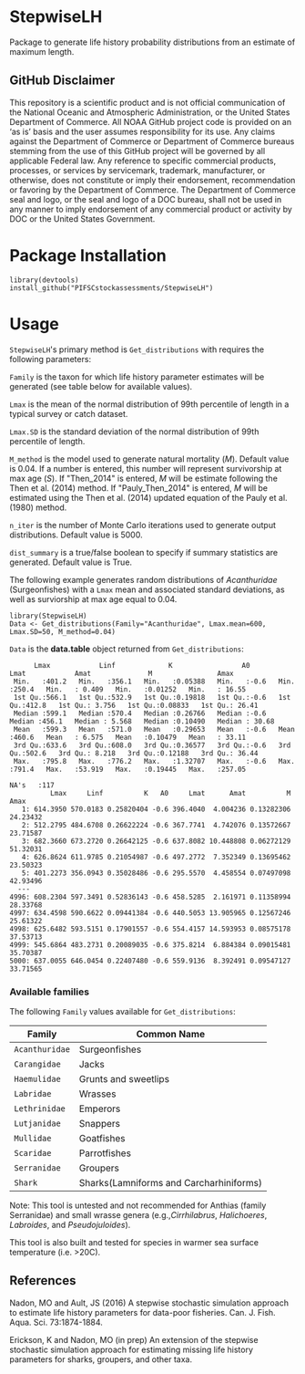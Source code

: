 # StepwiseLH
Package to generate life history probability distributions from an estimate of maximum length.

## GitHub Disclaimer
This repository is a scientific product and is not official communication of the National Oceanic and Atmospheric Administration, or the United States Department of Commerce. All NOAA GitHub project code is provided on an ‘as is’ basis and the user assumes responsibility for its use. Any claims against the Department of Commerce or Department of Commerce bureaus stemming from the use of this GitHub project will be governed by all applicable Federal law. Any reference to specific commercial products, processes, or services by servicemark, trademark, manufacturer, or otherwise, does not constitute or imply their endorsement, recommendation or favoring by the Department of Commerce. The Department of Commerce seal and logo, or the seal and logo of a DOC bureau, shall not be used in any manner to imply endorsement of any commercial product or activity by DOC or the United States Government.

# Package Installation

```
library(devtools)
install_github("PIFSCstockassessments/StepwiseLH")
```

# Usage

`StepwiseLH`'s primary method is `Get_distributions` with requires the following parameters:

  `Family` is the taxon for which life history parameter estimates will be generated (see table below for available values).

  `Lmax` is the mean of the normal distribution of 99th percentile of length in a typical survey or catch dataset.

  `Lmax.SD` is the standard deviation of the normal distribution of 99th percentile of length.

  `M_method` is the model used to generate natural mortality (*M*). Default value is 0.04. If a number is entered, this number will represent survivorship at max age (*S*). If "Then_2014" is entered, *M* will be estimate following
   the Then et al. (2014) method. If "Pauly_Then_2014" is entered, *M* will be estimated using the Then et al. (2014) updated equation of the Pauly et al. (1980) method.

  `n_iter` is the number of Monte Carlo iterations used to generate output distributions. Default value is 5000.

  `dist_summary` is a true/false boolean to specify if summary statistics are generated. Default value is True.

The following example generates random distributions of _Acanthuridae_ (Surgeonfishes) with a `Lmax` mean and associated standard deviations, as well as surviorship at max age equal to 0.04.
```
library(StepwiseLH)
Data <- Get_distributions(Family="Acanthuridae", Lmax.mean=600, Lmax.SD=50, M_method=0.04)
```
`Data` is the **data.table** object returned from `Get_distributions`:
```
      Lmax            Linf             K                 A0            Lmat            Amat              M                Amax       
 Min.   :401.2   Min.   :356.1   Min.   :0.05388   Min.   :-0.6   Min.   :250.4   Min.   : 0.409   Min.   :0.01252   Min.   : 16.55  
 1st Qu.:566.1   1st Qu.:532.9   1st Qu.:0.19818   1st Qu.:-0.6   1st Qu.:412.8   1st Qu.: 3.756   1st Qu.:0.08833   1st Qu.: 26.41  
 Median :599.1   Median :570.4   Median :0.26766   Median :-0.6   Median :456.1   Median : 5.568   Median :0.10490   Median : 30.68  
 Mean   :599.3   Mean   :571.0   Mean   :0.29653   Mean   :-0.6   Mean   :460.6   Mean   : 6.575   Mean   :0.10479   Mean   : 33.11  
 3rd Qu.:633.6   3rd Qu.:608.0   3rd Qu.:0.36577   3rd Qu.:-0.6   3rd Qu.:502.6   3rd Qu.: 8.218   3rd Qu.:0.12188   3rd Qu.: 36.44  
 Max.   :795.8   Max.   :776.2   Max.   :1.32707   Max.   :-0.6   Max.   :791.4   Max.   :53.919   Max.   :0.19445   Max.   :257.05  
                                                                                  NA's   :117                                        
          Lmax     Linf          K   A0     Lmat      Amat          M     Amax
   1: 614.3950 570.0183 0.25820404 -0.6 396.4040  4.004236 0.13282306 24.23432
   2: 512.2795 484.6708 0.26622224 -0.6 367.7741  4.742076 0.13572667 23.71587
   3: 682.3660 673.2720 0.26642125 -0.6 637.8082 10.448808 0.06272129 51.32031
   4: 626.8624 611.9785 0.21054987 -0.6 497.2772  7.352349 0.13695462 23.50323
   5: 401.2273 356.0943 0.35028486 -0.6 295.5570  4.458554 0.07497098 42.93496
  ---                                                                         
4996: 608.2304 597.3491 0.52836143 -0.6 458.5285  2.161971 0.11358994 28.33768
4997: 634.4598 590.6622 0.09441384 -0.6 440.5053 13.905965 0.12567246 25.61322
4998: 625.6482 593.5151 0.17901557 -0.6 554.4157 14.593953 0.08575178 37.53713
4999: 545.6864 483.2731 0.20089035 -0.6 375.8214  6.884384 0.09015481 35.70387
5000: 637.0055 646.0454 0.22407480 -0.6 559.9136  8.392491 0.09547127 33.71565
```

### Available families

The following `Family` values available for `Get_distributions`:


| Family             | Common Name                            |
| ------------------ | ---------------------------------------|
| `Acanthuridae`     | Surgeonfishes                          |
| `Carangidae`       | Jacks                                  |
| `Haemulidae`       | Grunts and sweetlips                   |
| `Labridae`         | Wrasses                                |
| `Lethrinidae`      | Emperors                               |
| `Lutjanidae`       | Snappers                               |
| `Mullidae`         | Goatfishes                             |
| `Scaridae`         | Parrotfishes                           |
| `Serranidae`       | Groupers                               |
| `Shark`            | Sharks(Lamniforms and Carcharhiniforms)|

Note: This tool is untested and not recommended for Anthias (family Serranidae) and small wrasse genera (e.g.,*Cirrhilabrus*, *Halichoeres*, *Labroides*, and *Pseudojuloides*).

This tool is also built and tested for species in warmer sea surface temperature (i.e. >20C).


## References 
Nadon, MO and Ault, JS (2016) A stepwise stochastic simulation approach to estimate life history parameters 
	for data-poor fisheries. Can. J. Fish. Aqua. Sci. 73:1874-1884.

Erickson, K and Nadon, MO (in prep) An extension of the stepwise stochastic simulation approach for estimating missing life history parameters
	for sharks, groupers, and other taxa.


